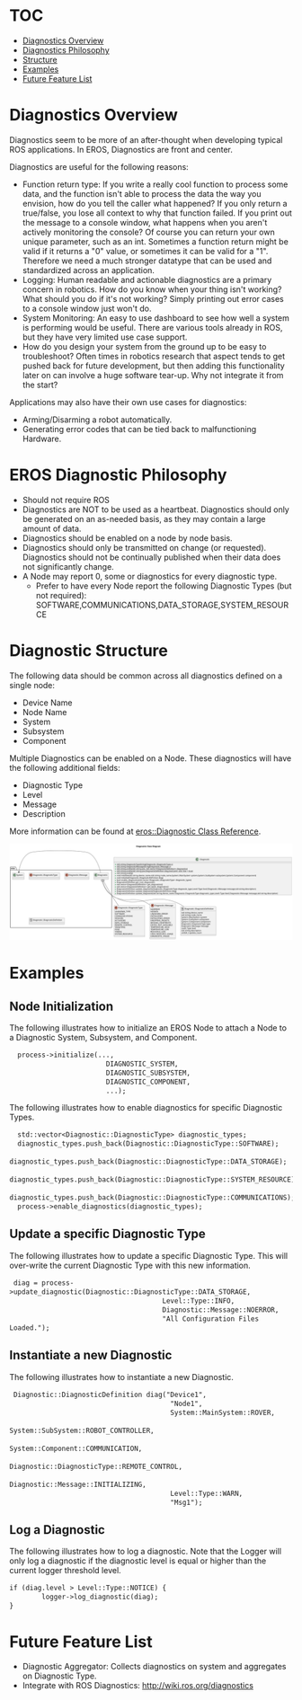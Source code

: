 # TOC
- [Diagnostics Overview](#diagnostics-overview)
- [Diagnostics Philosophy](#eros-diagnostic-philosophy)
- [Structure](#diagnostic-structure)
- [Examples](#examples)
- [Future Feature List](#future-feature-list)

# Diagnostics Overview
Diagnostics seem to be more of an after-thought when developing typical ROS applications.  In EROS, Diagnostics are front and center.

Diagnostics are useful for the following reasons:
* Function return type: If you write a really cool function to process some data, and the function isn't able to process the data the way you envision, how do you tell the caller what happened?  If you only return a true/false, you lose all context to why that function failed.  If you print out the message to a console window, what happens when you aren't actively monitoring the console?  Of course you can return your own unique parameter, such as an int.  Sometimes a function return might be valid if it returns a "0" value, or sometimes it can be valid for a "1".  Therefore we need a much stronger datatype that can be used and standardized across an application.
* Logging: Human readable and actionable diagnostics are a primary concern in robotics.  How do you know when your thing isn't working?  What should you do if it's not working?  Simply printing out error cases to a console window just won't do.
* System Monitoring: An easy to use dashboard to see how well a system is performing would be useful.  There are various tools already in ROS, but they have very limited use case support.
* How do you design your system from the ground up to be easy to troubleshoot?  Often times in robotics research that aspect tends to get pushed back for future development, but then adding this functionality later on can involve a huge software tear-up.  Why not integrate it from the start?

Applications may also have their own use cases for diagnostics:
* Arming/Disarming a robot automatically.
* Generating error codes that can be tied back to malfunctioning Hardware.

# EROS Diagnostic Philosophy
* Should not require ROS
* Diagnostics are NOT to be used as a heartbeat.  Diagnostics should only be generated on an as-needed basis, as they may contain a large amount of data.
* Diagnostics should be enabled on a node by node basis.  
* Diagnostics should only be transmitted on change (or requested).  Diagnostics should not be continually published when their data does not significantly change.
* A Node may report 0, some or diagnostics for every diagnostic type.
  * Prefer to have every Node report the following Diagnostic Types (but not required): SOFTWARE,COMMUNICATIONS,DATA_STORAGE,SYSTEM_RESOURCE

# Diagnostic Structure
The following data should be common across all diagnostics defined on a single node:
  * Device Name
  * Node Name
  * System
  * Subsystem
  * Component

Multiple Diagnostics can be enabled on a Node.  These diagnostics will have the following additional fields:
  * Diagnostic Type
  * Level
  * Message
  * Description

More information can be found at [eros::Diagnostic Class Reference](https://dgitz.github.io/eros/classeros_1_1Diagnostic.html).

![](https://github.com/dgitz/eros/blob/master/doc/Diagnostic/output/DiagnosticClassDiagram.svg)

# Examples
## Node Initialization
The following illustrates how to initialize an EROS Node to attach a Node to a Diagnostic System, Subsystem, and Component.

```code
  process->initialize(...,
                        DIAGNOSTIC_SYSTEM,
                        DIAGNOSTIC_SUBSYSTEM,
                        DIAGNOSTIC_COMPONENT,
                        ...);
```

The following illustrates how to enable diagnostics for specific Diagnostic Types.

```code
  std::vector<Diagnostic::DiagnosticType> diagnostic_types;
  diagnostic_types.push_back(Diagnostic::DiagnosticType::SOFTWARE);
  diagnostic_types.push_back(Diagnostic::DiagnosticType::DATA_STORAGE);
  diagnostic_types.push_back(Diagnostic::DiagnosticType::SYSTEM_RESOURCE);
  diagnostic_types.push_back(Diagnostic::DiagnosticType::COMMUNICATIONS);
  process->enable_diagnostics(diagnostic_types);
```

## Update a specific Diagnostic Type
The following illustrates how to update a specific Diagnostic Type.  This will over-write the current Diagnostic Type with this new information.

```code
 diag = process->update_diagnostic(Diagnostic::DiagnosticType::DATA_STORAGE,
                                      Level::Type::INFO,
                                      Diagnostic::Message::NOERROR,
                                      "All Configuration Files Loaded.");
```

## Instantiate a new Diagnostic
The following illustrates how to instantiate a new Diagnostic.

```code
 Diagnostic::DiagnosticDefinition diag("Device1",
                                        "Node1",
                                        System::MainSystem::ROVER,
                                        System::SubSystem::ROBOT_CONTROLLER,
                                        System::Component::COMMUNICATION,
                                        Diagnostic::DiagnosticType::REMOTE_CONTROL,
                                        Diagnostic::Message::INITIALIZING,
                                        Level::Type::WARN,
                                        "Msg1");
```

## Log a Diagnostic
The following illustrates how to log a diagnostic.  Note that the Logger will only log a diagnostic if the diagnostic level is equal or higher than the current logger threshold level.

```code
if (diag.level > Level::Type::NOTICE) {
        logger->log_diagnostic(diag);
}
```


# Future Feature List
* Diagnostic Aggregator: Collects diagnostics on system and aggregates on Diagnostic Type.
* Integrate with ROS Diagnostics: http://wiki.ros.org/diagnostics
